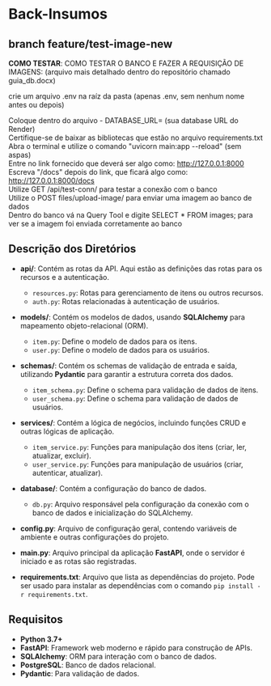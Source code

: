 # Back-Insumos

## branch feature/test-image-new
**COMO TESTAR**:
COMO TESTAR O BANCO E FAZER A REQUISIÇÃO DE IMAGENS: (arquivo mais detalhado dentro do repositório chamado guia_db.docx) <br>

crie um arquivo .env na raíz da pasta (apenas .env, sem nenhum nome antes ou depois)<br>

Coloque dentro do arquivo -  DATABASE_URL= (sua database URL do Render)<br>
Certifique-se de baixar as bibliotecas que estão no arquivo requirements.txt<br>
Abra o terminal e utilize o comando "uvicorn main:app --reload" (sem aspas) <br>
Entre no link fornecido que deverá ser algo como: http://127.0.0.1:8000<br>
Escreva "/docs" depois do link, que ficará algo como: http://127.0.0.1:8000/docs<br>
Utilize GET /api/test-conn/ para testar a conexão com o banco<br>
Utilize o POST files/upload-image/ para enviar uma imagem ao banco de dados<br>
Dentro do banco vá na Query Tool e digite SELECT * FROM images;    para ver se a imagem foi enviada corretamente ao banco <br>
## Descrição dos Diretórios

- **api/**: Contém as rotas da API. Aqui estão as definições das rotas para os recursos e a autenticação.
  - `resources.py`: Rotas para gerenciamento de itens ou outros recursos.
  - `auth.py`: Rotas relacionadas à autenticação de usuários.

- **models/**: Contém os modelos de dados, usando **SQLAlchemy** para mapeamento objeto-relacional (ORM).
  - `item.py`: Define o modelo de dados para os itens.
  - `user.py`: Define o modelo de dados para os usuários.

- **schemas/**: Contém os schemas de validação de entrada e saída, utilizando **Pydantic** para garantir a estrutura correta dos dados.
  - `item_schema.py`: Define o schema para validação de dados de itens.
  - `user_schema.py`: Define o schema para validação de dados de usuários.

- **services/**: Contém a lógica de negócios, incluindo funções CRUD e outras lógicas de aplicação.
  - `item_service.py`: Funções para manipulação dos itens (criar, ler, atualizar, excluir).
  - `user_service.py`: Funções para manipulação de usuários (criar, autenticar, atualizar).

- **database/**: Contém a configuração do banco de dados.
  - `db.py`: Arquivo responsável pela configuração da conexão com o banco de dados e inicialização do SQLAlchemy.

- **config.py**: Arquivo de configuração geral, contendo variáveis de ambiente e outras configurações do projeto.

- **main.py**: Arquivo principal da aplicação **FastAPI**, onde o servidor é iniciado e as rotas são registradas.

- **requirements.txt**: Arquivo que lista as dependências do projeto. Pode ser usado para instalar as dependências com o comando `pip install -r requirements.txt`.

## Requisitos

- **Python 3.7+**
- **FastAPI**: Framework web moderno e rápido para construção de APIs.
- **SQLAlchemy**: ORM para interação com o banco de dados.
- **PostgreSQL**: Banco de dados relacional.
- **Pydantic**: Para validação de dados.
